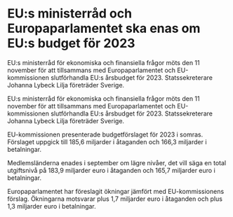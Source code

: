 # EU:s ministerråd och Europaparlamentet ska enas om EU:s budget för 2023

EU:s ministerråd för ekonomiska och finansiella frågor möts den 11 november för att tillsammans med Europaparlamentet och EU-kommissionen slutförhandla EU:s årsbudget för 2023. Statssekreterare Johanna Lybeck Lilja företräder Sverige.

EU:s ministerråd för ekonomiska och finansiella frågor möts den 11 november för att tillsammans med Europaparlamentet och EU-kommissionen slutförhandla EU:s årsbudget för 2023. Statssekreterare Johanna Lybeck Lilja företräder Sverige.

EU-kommissionen presenterade budgetförslaget för 2023 i somras. Förslaget uppgick till 185,6 miljarder i åtaganden och 166,3 miljarder i betalningar.

Medlemsländerna enades i september om lägre nivåer, det vill säga en total utgiftsnivå på 183,9 miljarder euro i åtaganden och 165,7 miljarder euro i betalningar.

Europaparlamentet har föreslagit ökningar jämfört med EU-kommissionens förslag. Ökningarna motsvarar plus 1,7 miljarder euro i åtaganden och plus 1,3 miljarder euro i betalningar.
